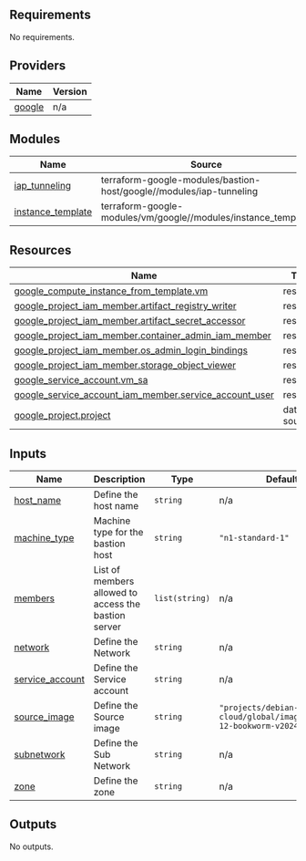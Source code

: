 ## Requirements

No requirements.

## Providers

| Name | Version |
|------|---------|
| <a name="provider_google"></a> [google](#provider\_google) | n/a |

## Modules

| Name | Source | Version |
|------|--------|---------|
| <a name="module_iap_tunneling"></a> [iap\_tunneling](#module\_iap\_tunneling) | terraform-google-modules/bastion-host/google//modules/iap-tunneling | ~> 7.0 |
| <a name="module_instance_template"></a> [instance\_template](#module\_instance\_template) | terraform-google-modules/vm/google//modules/instance_template | ~> 12.0 |

## Resources

| Name | Type |
|------|------|
| [google_compute_instance_from_template.vm](https://registry.terraform.io/providers/hashicorp/google/latest/docs/resources/compute_instance_from_template) | resource |
| [google_project_iam_member.artifact_registry_writer](https://registry.terraform.io/providers/hashicorp/google/latest/docs/resources/project_iam_member) | resource |
| [google_project_iam_member.artifact_secret_accessor](https://registry.terraform.io/providers/hashicorp/google/latest/docs/resources/project_iam_member) | resource |
| [google_project_iam_member.container_admin_iam_member](https://registry.terraform.io/providers/hashicorp/google/latest/docs/resources/project_iam_member) | resource |
| [google_project_iam_member.os_admin_login_bindings](https://registry.terraform.io/providers/hashicorp/google/latest/docs/resources/project_iam_member) | resource |
| [google_project_iam_member.storage_object_viewer](https://registry.terraform.io/providers/hashicorp/google/latest/docs/resources/project_iam_member) | resource |
| [google_service_account.vm_sa](https://registry.terraform.io/providers/hashicorp/google/latest/docs/resources/service_account) | resource |
| [google_service_account_iam_member.service_account_user](https://registry.terraform.io/providers/hashicorp/google/latest/docs/resources/service_account_iam_member) | resource |
| [google_project.project](https://registry.terraform.io/providers/hashicorp/google/latest/docs/data-sources/project) | data source |

## Inputs

| Name | Description | Type | Default | Required |
|------|-------------|------|---------|:--------:|
| <a name="input_host_name"></a> [host\_name](#input\_host\_name) | Define the host name | `string` | n/a | yes |
| <a name="input_machine_type"></a> [machine\_type](#input\_machine\_type) | Machine type for the bastion host | `string` | `"n1-standard-1"` | no |
| <a name="input_members"></a> [members](#input\_members) | List of members allowed to access the bastion server | `list(string)` | n/a | yes |
| <a name="input_network"></a> [network](#input\_network) | Define the Network | `string` | n/a | yes |
| <a name="input_service_account"></a> [service\_account](#input\_service\_account) | Define the Service account | `string` | n/a | yes |
| <a name="input_source_image"></a> [source\_image](#input\_source\_image) | Define the Source image | `string` | `"projects/debian-cloud/global/images/debian-12-bookworm-v20240815"` | no |
| <a name="input_subnetwork"></a> [subnetwork](#input\_subnetwork) | Define the Sub Network | `string` | n/a | yes |
| <a name="input_zone"></a> [zone](#input\_zone) | Define the zone | `string` | n/a | yes |

## Outputs

No outputs.
